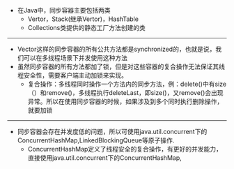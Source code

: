 + 在Java中，同步容器主要包括两类
  + Vertor，Stack(继承Vertor)，HashTable
  + Collections类提供的静态工厂方法创建的类
----------------------
+ Vector这样的同步容器的所有公共方法都是synchronized的，也就是说，我们可以在多线程场景下并发使用这种方法
+ 虽然同步容器的所有方法都加了锁，但是对这些容器的复合操作无法保证其线程安全性，需要客户端主动加锁来实现。
  + 复合操作：多线程同时操作一个方法内的同步方法，例：delete()中有size（）和remove()，多线程执行deleteLast，即size()，又remove()会出现异常。所以在使用同步容器的时候，如果涉及到多个同时执行删除操作，就要加锁
--------------------
+ 同步容器会存在并发度低的问题，所以可使用java.util.concurrent下的ConcurrentHashMap,LinkedBlockingQueue等原子操作.
  + ConcurrentHashMap定义了线程安全的复合操作，有更好的并发能力，直接使用java.util.concurrent下的ConcurrentHashMap,

  
